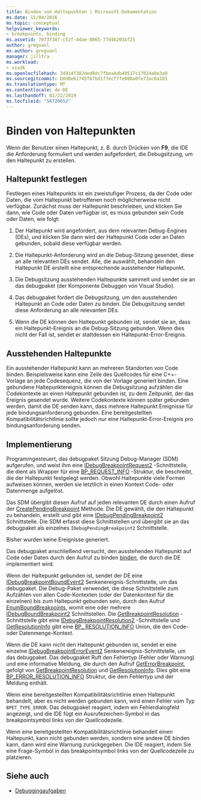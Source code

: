 ```yaml
---
title: Binden von Haltepunkten | Microsoft-Dokumentation
ms.date: 11/04/2016
ms.topic: conceptual
helpviewer_keywords:
- breakpoints, binding
ms.assetid: 70737387-c52f-4dae-8865-77d4b203bf25
author: gregvanl
ms.author: gregvanl
manager: jillfra
ms.workload:
- vssdk
ms.openlocfilehash: 34914f382ded8dc7fbea4db49517c17024a8e3a9
ms.sourcegitcommit: b0d8e61745f67bd1f7ecf7fe080a0fe73ac6a181
ms.translationtype: MT
ms.contentlocale: de-DE
ms.lasthandoff: 02/22/2019
ms.locfileid: "56720652"
---
```

# <a name="bind-breakpoints"></a>Binden von Haltepunkten
Wenn der Benutzer einen Haltepunkt, z. B. durch Drücken von **F9**, die IDE die Anforderung formuliert und werden aufgefordert, die Debugsitzung, um den Haltepunkt zu erstellen.

## <a name="set-a-breakpoint"></a>Haltepunkt festlegen
 Festlegen eines Haltepunkts ist ein zweistufiger Prozess, da der Code oder Daten, die vom Haltepunkt betroffenen noch möglicherweise nicht verfügbar. Zunächst muss der Haltepunkt beschrieben, und klicken Sie dann, wie Code oder Daten verfügbar ist, es muss gebunden sein Code oder Daten, wie folgt:

1.  Der Haltepunkt wird angefordert, aus dem relevanten Debug-Engines (DEs), und klicken Sie dann wird der Haltepunkt Code oder an Daten gebunden, sobald diese verfügbar werden.

2.  Die Haltepunkt-Anforderung wird an die Debug-Sitzung gesendet, diese an alle relevanten DEs sendet. Alle, die auswählt, behandeln den Haltepunkt DE erstellt eine entsprechende ausstehender Haltepunkt.

3.  Die Debugsitzung ausstehenden Haltepunkte sammelt und sendet sie an das debugpaket (der Komponente Debuggen von Visual Studio).

4.  Das debugpaket fordert die Debugsitzung, um den ausstehenden Haltepunkt an Code oder Daten zu binden. Die Debugsitzung sendet diese Anforderung an alle relevanten DEs.

5.  Wenn die DE können den Haltepunkt gebunden ist, sendet sie an, dass ein Haltepunkt-Ereignis an die Debug-Sitzung gebunden. Wenn dies nicht der Fall ist, sendet er stattdessen ein Haltepunkt-Error-Ereignis.

## <a name="pending-breakpoints"></a>Ausstehenden Haltepunkte
 Ein ausstehender Haltepunkt kann an mehreren Standorten von Code binden. Beispielsweise kann eine Zeile des Quellcodes für eine C++-Vorlage an jede Codesequenz, die von der Vorlage generiert binden. Eine gebundene Haltepunktereignis können die Debugsitzung aufzählen die Codekontexte an einen Haltepunkt gebunden ist, zu dem Zeitpunkt, der das Ereignis gesendet wurde. Weitere Codekontexte können später gebunden werden, damit die DE senden kann, dass mehrere Haltepunkt Ereignisse für jede bindungsanforderung gebunden. Eine bereitgestellten Kompatibilitätsrichtlinie sollte jedoch nur eine Haltepunkt-Error-Ereignis pro bindungsanforderung senden.

## <a name="implementation"></a>Implementierung
 Programmgesteuert, das debugpaket Sitzung Debug-Manager (SDM) aufgerufen, und weist ihm eine [IDebugBreakpointRequest2](../../extensibility/debugger/reference/idebugbreakpointrequest2.md) -Schnittstelle, die dient als Wrapper für eine [BP_REQUEST_INFO](../../extensibility/debugger/reference/bp-request-info.md) -Struktur, die beschreibt, die der Haltepunkt festgelegt werden. Obwohl Haltepunkte viele Formen aufweisen können, werden sie letztlich in einen Kontext Code- oder Datenmenge aufgelöst.

 Das SDM übergibt diesen Aufruf auf jeden relevanten DE durch einen Aufruf der [CreatePendingBreakpoint](../../extensibility/debugger/reference/idebugengine2-creatependingbreakpoint.md) Methode. Die DE gewählt, die den Haltepunkt zu behandeln, erstellt und gibt eine [IDebugPendingBreakpoint2](../../extensibility/debugger/reference/idebugpendingbreakpoint2.md) Schnittstelle. Die SDM erfasst diese Schnittstellen und übergibt sie an das debugpaket als einzelnes `IDebugPendingBreakpoint2` Schnittstelle.

 Bisher wurden keine Ereignisse generiert.

 Das debugpaket anschließend versucht, den ausstehenden Haltepunkt auf Code oder Daten durch den Aufruf zu binden [binden](../../extensibility/debugger/reference/idebugpendingbreakpoint2-bind.md), die durch die DE implementiert wird.

 Wenn der Haltepunkt gebunden ist, sendet der DE eine [IDebugBreakpointBoundEvent2](../../extensibility/debugger/reference/idebugbreakpointboundevent2.md) Senkenereignis-Schnittstelle, um das debugpaket. Die Debug-Paket verwendet, die diese Schnittstelle zum Aufzählen von allen Code-Kontexten (oder der Datenkontext für die einzelnen) bis zum Haltepunkt gebunden sein, durch den Aufruf [EnumBoundBreakpoints](../../extensibility/debugger/reference/idebugbreakpointboundevent2-enumboundbreakpoints.md), womit eine oder mehrere [IDebugBoundBreakpoint2](../../extensibility/debugger/reference/idebugboundbreakpoint2.md) Schnittstellen. Die [GetBreakpointResolution](../../extensibility/debugger/reference/idebugboundbreakpoint2-getbreakpointresolution.md) -Schnittstelle gibt eine [IDebugBreakpointResolution2](../../extensibility/debugger/reference/idebugbreakpointresolution2.md) -Schnittstelle und [GetResolutionInfo](../../extensibility/debugger/reference/idebugbreakpointresolution2-getresolutioninfo.md) gibt eine [BP_ RESOLUTION_INFO](../../extensibility/debugger/reference/bp-resolution-info.md) Union, die den Code- oder Datenmenge-Kontext.

 Wenn die DE kann nicht den Haltepunkt gebunden ist, sendet er eine einzelne [IDebugBreakpointErrorEvent2](../../extensibility/debugger/reference/idebugbreakpointerrorevent2.md) Senkenereignis-Schnittstelle, um das debugpaket. Das debugpaket Ruft den Fehlertyp (Fehler oder Warnung) und eine informative Meldung, die durch den Aufruf [GetErrorBreakpoint](../../extensibility/debugger/reference/idebugbreakpointerrorevent2-geterrorbreakpoint.md), gefolgt von [GetBreakpointResolution](../../extensibility/debugger/reference/idebugerrorbreakpoint2-getbreakpointresolution.md) und [ GetResolutionInfo](../../extensibility/debugger/reference/idebugerrorbreakpointresolution2-getresolutioninfo.md). Dies gibt eine [BP_ERROR_RESOLUTION_INFO](../../extensibility/debugger/reference/bp-error-resolution-info.md) Struktur, die dem Fehlertyp und der Meldung enthält.

 Wenn eine bereitgestellten Kompatibilitätsrichtlinie einen Haltepunkt behandelt, aber es nicht werden gebunden kann, wird einen Fehler vom Typ `BPET_TYPE_ERROR`. Das debugpaket reagiert, indem ein Fehlerdialogfeld angezeigt, und die IDE fügt ein Ausrufezeichen-Symbol in das breakpointsymbol links von der Quellcodezeile.

 Wenn eine bereitgestellten Kompatibilitätsrichtlinie behandelt einen Haltepunkt, kann nicht gebunden werden, sondern eine andere DE binden kann, dann wird eine Warnung zurückgegeben. Die IDE reagiert, indem Sie eine Frage-Symbol in das breakpointsymbol links von der Quellcodezeile zu platzieren.

## <a name="see-also"></a>Siehe auch
- [Debuggingaufgaben](../../extensibility/debugger/debugging-tasks.md)
